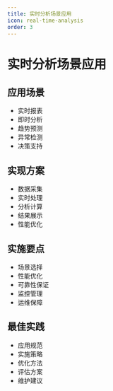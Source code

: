 ```yaml
---
title: 实时分析场景应用
icon: real-time-analysis
order: 3
---
```


# 实时分析场景应用

## 应用场景
- 实时报表
- 即时分析
- 趋势预测
- 异常检测
- 决策支持

## 实现方案
- 数据采集
- 实时处理
- 分析计算
- 结果展示
- 性能优化

## 实施要点
- 场景选择
- 性能优化
- 可靠性保证
- 监控管理
- 运维保障

## 最佳实践
- 应用规范
- 实施策略
- 优化方法
- 评估方案
- 维护建议

